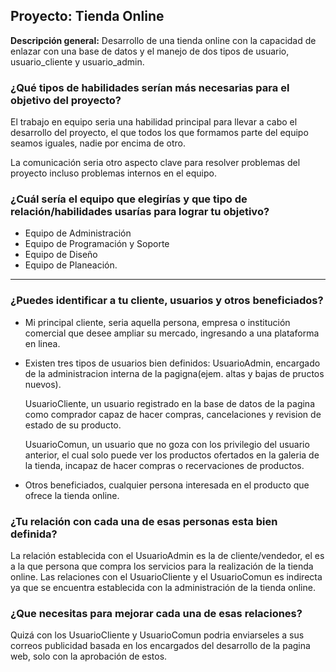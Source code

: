 ## Proyecto: Tienda Online ##

**Descripción general:** Desarrollo de una tienda online con la capacidad de enlazar con una base de datos y el manejo de dos tipos de usuario, usuario_cliente y usuario_admin.

### ¿Qué tipos de habilidades serían más necesarias para el objetivo del proyecto? ###

El trabajo en equipo seria una habilidad principal para llevar a cabo el desarrollo del proyecto, el que todos los que formamos parte del equipo seamos iguales, nadie por encima de otro.

La comunicación seria otro aspecto clave para resolver problemas del proyecto incluso problemas internos en el equipo.


### ¿Cuál sería el equipo que elegirías y que tipo de relación/habilidades usarías para lograr tu objetivo? ###

- Equipo de Administración
- Equipo de Programación y Soporte
- Equipo de Diseño
- Equipo de Planeación.


----------

### ¿Puedes identificar a tu cliente, usuarios y otros beneficiados? ###



- Mi principal cliente, seria aquella persona, empresa o institución comercial que desee ampliar su mercado, ingresando a una plataforma en linea.
- Existen tres tipos de usuarios bien definidos:
	UsuarioAdmin, encargado de la administracion interna de la pagigna(ejem. altas y bajas de pructos nuevos).

	UsuarioCliente, un usuario registrado en la base de datos de la pagina como comprador capaz de hacer compras, cancelaciones y revision de estado de su producto.

	UsuarioComun, un usuario que no goza con los privilegio del usuario anterior, el cual solo puede ver los productos ofertados en la galeria de la tienda, incapaz de hacer compras o recervaciones de productos.
- Otros beneficiados, cualquier persona interesada en el producto que ofrece la tienda online.
	


### ¿Tu relación con cada una de esas personas esta bien definida? ###

La relación establecida con el UsuarioAdmin es la de cliente/vendedor, el es a la que persona que compra los servicios para la realización de la tienda online.
Las relaciones con el UsuarioCliente y el UsuarioComun es indirecta ya que se encuentra establecida con la administración de la tienda online.

### ¿Que necesitas para mejorar cada una de esas relaciones? ###
Quizá con los UsuarioCliente y UsuarioComun podria enviarseles a sus correos publicidad basada en los encargados del desarrollo de la pagina web, solo con la aprobación de estos.
